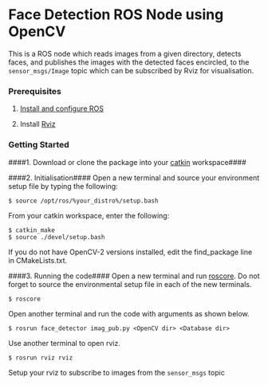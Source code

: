 # Face Detection ROS Node using OpenCV #

This is a ROS node which reads images from a given directory, detects faces, and publishes the images with the detected faces encircled, to the <code>sensor_msgs/Image</code> topic which can be subscribed by Rviz for visualisation.

### Prerequisites ###

1. [Install and configure ROS](http://wiki.ros.org/ROS/Tutorials/InstallingandConfiguringROSEnvironment)

2. Install  [Rviz](http://wiki.ros.org/rviz)


### Getting Started ###

####1. Download or clone the package into your [catkin](http://wiki.ros.org/catkin) workspace####
 
####2. Initialisation####
Open a new terminal and source your environment setup file by typing the following: 
```
$ source /opt/ros/%your_distro%/setup.bash
```
From your catkin workspace, enter the following:
```
$ catkin_make
$ source ./devel/setup.bash
```
If you do not have OpenCV-2 versions installed, edit the find_package line in CMakeLists.txt.

####3. Running the code####
Open a new terminal and run [roscore](http://wiki.ros.org/rviz).
Do not forget to source the environmental setup file in each of the new terminals.
```
$ roscore
```
Open another terminal and run the code with arguments as shown below.
```
$ rosrun face_detector imag_pub.py <OpenCV dir> <Database dir>
```
Use another terminal to open rviz.
```
$ rosrun rviz rviz
```
Setup your rviz to subscribe to images from the <code>sensor_msgs</code> topic 
